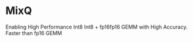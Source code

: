 # MixQ
Enabling High Performance Int8 Int8 + fp16fp16 GEMM with High Accuracy. Faster than fp16 GEMM

